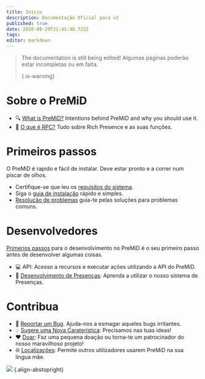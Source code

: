 ```yaml
---
title: Início
description: Documentação Oficial para v2
published: true
date: 2020-08-29T21:41:40.722Z
tags:
editor: markdown
---
```


> The documentation is still being edited! Algumas páginas poderão estar incompletas ou em falta. 
> 
> {.is-warning}

# Sobre o PreMiD
- :mag: [What is PreMiD?](/about) Intentions behind PreMiD and why you should use it.
- :link: [O que é RPC?](https://discordapp.com/rich-presence) Tudo sobre Rich Presence e as suas funções.

# Primeiros passos

O PreMiD é rapido e fácil de instalar. Deve estar pronto e a correr num piscar de olhos.

- Certifique-se que leu os [requisitos do sistema](/install/requirements).
- Siga o [guia de instalação](/install) rápido e simples.
- [Resolução de problemas](/troubleshooting) guia-te pelas soluções para problemas comuns.

# Desenvolvedores

[Primerios passos](/dev) para o desenvolvimento no PreMiD é o seu primeiro passo antes de desenvolver algumas coisas.

- :computer: <a hreef="/dev/api">API</a>: Acesso a recursos e executar ações utilizando a API do PreMiD.
- :wrench: [Desenvolvimento de Presenças](/dev/presence): Aprenda a utilizar o nosso sistema de Presenças.

# Contribua
- :bug: [Reportar um Bug](https://github.com/PreMiD). Ajuda-nos a esmagar aqueles bugs irritantes.
- :bulb: [Sugere uma Nova Caraterística](https://discord.premid.app/): Precisamos nas tuas ideas!
- :heart: [Doar](https://www.patreon.com/Timeraa): Faz uma pequena doação ou torna-te um patrocinador do nosso maravilhoso projeto!
- :globe_with_meridians: [Localizações](https://translate.premid.app): Permite outros utilizadores usarem PreMiD na sua lingua mãe.

![](https://beta.premid.app/img/logo.2b414dc2.gif) {.align-abstopright}